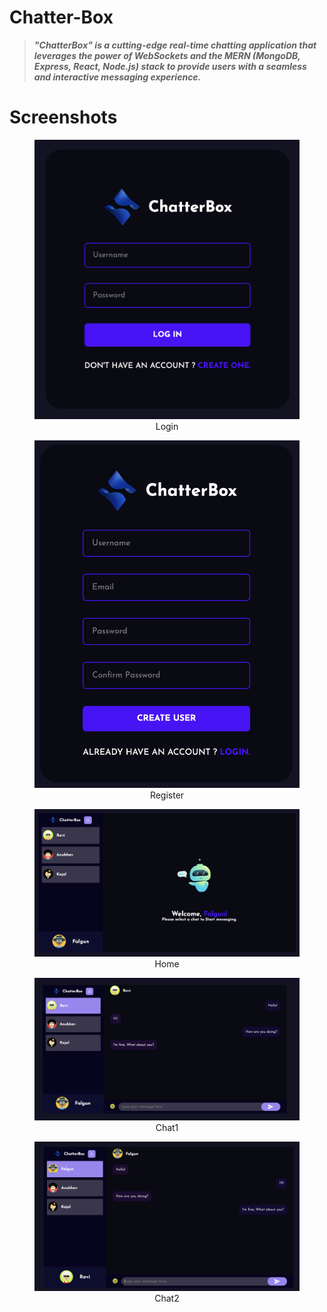 # Chatter-Box

 > ***"ChatterBox" is a cutting-edge real-time chatting application that leverages the power of WebSockets and the MERN (MongoDB, Express, React, Node.js) stack to provide users with a seamless and interactive messaging experience.***

# Screenshots
<figure>
    <img src="./images/Login.png"
         alt="Login">
    <figcaption style="text-align:center;">Login</figcaption>
</figure>
<figure>
    <img src="./images/Register.png"
         alt="Register">
    <figcaption style="text-align:center;">Register</figcaption>
</figure>
<figure>
    <img src="./images/Home.png"
         alt="Home">
    <figcaption style="text-align:center;">Home</figcaption>
</figure>
<figure>
    <img src="./images/Chat1.png"
         alt="Chat1">
    <figcaption style="text-align:center;">Chat1</figcaption>
</figure>
<figure>
    <img src="./images/Chat2.png"
         alt="Chat2">
    <figcaption style="text-align:center;">Chat2</figcaption>
</figure>
